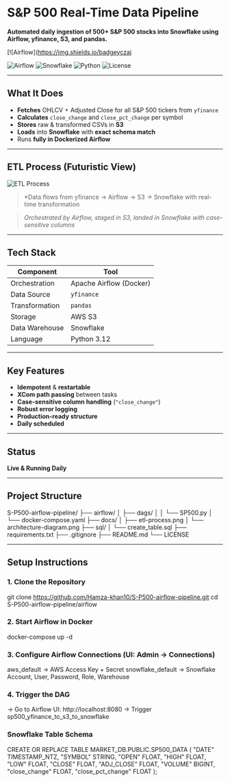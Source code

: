 # S&P 500 Real-Time Data Pipeline

**Automated daily ingestion of 500+ S&P 500 stocks into Snowflake using Airflow, yfinance, S3, and pandas.**

[![Airflow](https://img.shields.io/badgeyczaj

![Airflow](https://img.shields.io/badge/Airflow-2.9.3-blue)
![Snowflake](https://img.shields.io/badge/Snowflake-Live-green)
![Python](https://img.shields.io/badge/Python-3.12-yellow)
![License](https://img.shields.io/badge/License-MIT-lightgrey)

---

## What It Does

- **Fetches** OHLCV + Adjusted Close for all S&P 500 tickers from `yfinance`
- **Calculates** `close_change` and `close_pct_change` per symbol
- **Stores** raw & transformed CSVs in **S3**
- **Loads** into **Snowflake** with **exact schema match**
- Runs **fully in Dockerized Airflow**

---

## ETL Process (Futuristic View)

![ETL Process](./images/image.png)

> *Data flows from yfinance → Airflow → S3 → Snowflake with real-time transformation

> *Orchestrated by Airflow, staged in S3, landed in Snowflake with case-sensitive columns*

---

## Tech Stack

| Component       | Tool                     |
|----------------|--------------------------|
| Orchestration  | Apache Airflow (Docker)  |
| Data Source    | `yfinance`               |
| Transformation | `pandas`                 |
| Storage        | AWS S3                   |
| Data Warehouse | Snowflake                |
| Language       | Python 3.12              |

---

## Key Features

- **Idempotent** & **restartable**
- **XCom path passing** between tasks
- **Case-sensitive column handling** (`"close_change"`)
- **Robust error logging**
- **Production-ready structure**
- **Daily scheduled**

---

## Status

**Live & Running Daily**

---

## Project Structure

S-P500-airflow-pipeline/
├── airflow/
│   ├── dags/
│   │   └── SP500.py
│   └── docker-compose.yaml
├── docs/
│   ├── etl-process.png
│   └── architecture-diagram.png
├── sql/
│   └── create_table.sql
├── requirements.txt
├── .gitignore
├── README.md
└── LICENSE

---

## Setup Instructions

### 1. Clone the Repository

git clone https://github.com/Hamza-khan10/S-P500-airflow-pipeline.git
cd S-P500-airflow-pipeline/airflow

### 2. Start Airflow in Docker
docker-compose up -d

### 3. Configure Airflow Connections (UI: Admin → Connections)

aws_default → AWS Access Key + Secret
snowflake_default → Snowflake Account, User, Password, Role, Warehouse

### 4. Trigger the DAG
→ Go to Airflow UI: http://localhost:8080
→ Trigger sp500_yfinance_to_s3_to_snowflake

### Snowflake Table Schema
CREATE OR REPLACE TABLE MARKET_DB.PUBLIC.SP500_DATA (
    "DATE"             TIMESTAMP_NTZ,
    "SYMBOL"           STRING,
    "OPEN"             FLOAT,
    "HIGH"             FLOAT,
    "LOW"              FLOAT,
    "CLOSE"            FLOAT,
    "ADJ_CLOSE"        FLOAT,
    "VOLUME"           BIGINT,
    "close_change"     FLOAT,
    "close_pct_change" FLOAT
);
